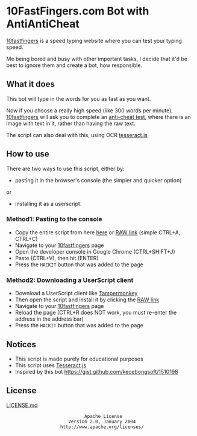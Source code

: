 # 10FastFingers.com Bot with AntiAntiCheat

[10fastfingers](www.10fastfingers.com) is a speed typing website where you can test your typing speed.

Me being bored and busy with other important tasks, I decide that it'd be best to ignore them and create a bot, how responsible.

## What it does

This bot will type in the words for you as fast as you want.

Now if you choose a really high speed (like 300 words per minute),
[10fastfingers](www.10fastfingers.com) will ask you to complete an [anti-cheat test](https://10fastfingers.com/anticheat/view/1/1),
where there is an image with text in it, rather than having the raw text.

The script can also deal with this, using OCR [tesseract.js](https://tesseract.projectnaptha.com/)

## How to use

There are two ways to use this script, either by:

- pasting it in the browser's console (the simpler and quicker option)

or

- installing it as a userscript.

### Method1: Pasting to the console

- Copy the entire script from here [here](10fastfingers_bot_antianticheat.user.js) or [RAW link](raw/master/10fastfingers_bot_antianticheat.user.js) (simple CTRL+A, CTRL+C)
- Navigate to your [10fastfingers](www.10fastfingers.com) page
- Open the developer console in Google Chrome (CTRL+SHIFT+J)
- Paste (CTRL+V), then hit (ENTER)
- Press the `HACKIT` button that was added to the page

### Method2: Downloading a UserScript client
- Download a UserScript client like [Tampermonkey](https://www.tampermonkey.net/)
- Then open the script and install it by clicking the [RAW link](raw/master/10fastfingers_bot_antianticheat.user.js)
- Navigate to your [10fastfingers](www.10fastfingers.com) page
- Reload the page (CTRL+R does NOT work, you must re-enter the address in the address bar)
- Press the `HACKIT` button that was added to the page


## Notices

- This script is made purely for educational purposes
- This script uses [Tesseract.js](https://tesseract.projectnaptha.com/)
- Inspired by this bot https://gist.github.com/kecebongsoft/1510198

## License

[LICENSE.md]()

                                 Apache License
                           Version 2.0, January 2004
                        http://www.apache.org/licenses/


